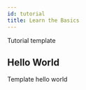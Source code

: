 ```yaml
---
id: tutorial
title: Learn the Basics
---
```


Tutorial template

## Hello World

Template hello world